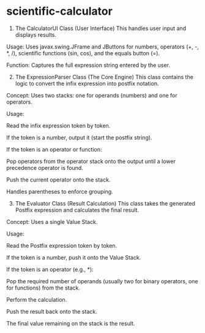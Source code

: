 # scientific-calculator
1. The CalculatorUI Class (User Interface)
This handles user input and displays results.

Usage: Uses javax.swing.JFrame and JButtons for numbers, operators (+, -, *, /), scientific functions (sin, cos), and the equals button (=).

Function: Captures the full expression string entered by the user.

2. The ExpressionParser Class (The Core Engine)
This class contains the logic to convert the infix expression into postfix notation.

Concept: Uses two stacks: one for operands (numbers) and one for operators.

Usage:

Read the infix expression token by token.

If the token is a number, output it (start the postfix string).

If the token is an operator or function:

Pop operators from the operator stack onto the output until a lower precedence operator is found.

Push the current operator onto the stack.

Handles parentheses to enforce grouping.

3. The Evaluator Class (Result Calculation)
This class takes the generated Postfix expression and calculates the final result.

Concept: Uses a single Value Stack.

Usage:

Read the Postfix expression token by token.

If the token is a number, push it onto the Value Stack.

If the token is an operator (e.g., *):

Pop the required number of operands (usually two for binary operators, one for functions) from the stack.

Perform the calculation.

Push the result back onto the stack.

The final value remaining on the stack is the result.
